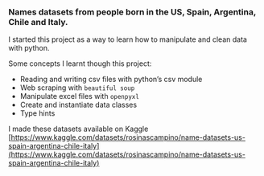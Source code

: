 ### Names datasets from people born in the US, Spain, Argentina, Chile and Italy.

I started this project as a way to learn how to manipulate and clean data with python.

Some concepts I learnt though this project:

- Reading and writing csv files with python’s csv module
- Web scraping with `beautiful soup`
- Manipulate excel files with `openpyxl`
- Create and instantiate data classes
- Type hints

I made these datasets available on Kaggle
[https://www.kaggle.com/datasets/rosinascampino/name-datasets-us-spain-argentina-chile-italy](https://www.kaggle.com/datasets/rosinascampino/name-datasets-us-spain-argentina-chile-italy)
